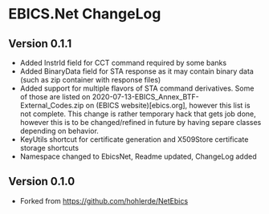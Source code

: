 # EBICS.Net ChangeLog

## Version 0.1.1

* Added InstrId field for CCT command required by some banks
* Added BinaryData field for STA response as it may contain binary data (such as zip container with response files)
* Added support for multiple flavors of STA command derivatives. 
Some of those are listed on 2020-07-13-EBICS_Annex_BTF-External_Codes.zip on (EBICS website)[ebics.org], however this list is not complete. This change is rather temporary hack that gets job done, however this is to be changed/refined in future by having separe classes depending on behavior.
* KeyUtils shortcut for certificate generation and X509Store certificate storage shortcuts
* Namespace changed to EbicsNet, Readme updated, ChangeLog added

## Version 0.1.0

* Forked from https://github.com/hohlerde/NetEbics

